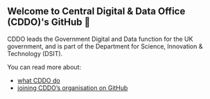 ## Welcome to Central Digital & Data Office (CDDO)'s GitHub :wave:

CDDO leads the Government Digital and Data function for the UK government, and is part of the Department for Science, Innovation & Technology (DSIT).

You can read more about:

- [what CDDO do](https://www.gov.uk/government/organisations/central-digital-and-data-office/about)
- [joining CDDO’s organisation on GitHub](/JOINING.md)
